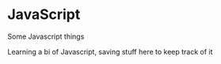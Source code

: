 # JavaScript
Some Javascript things

Learning a bi of Javascript, saving stuff here to keep track of it
